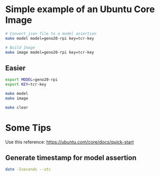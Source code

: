 # Simple example of an Ubuntu Core Image

```sh
# Convert json file to a model assertion
make model model=geno20-rpi key=tcr-key

# Build Image
make image model=geno20-rpi key=tcr-key
```

## Easier
```sh
export MODEL=geno20-rpi
export KEY=tcr-key

make model
make image

make clear
```

# Some Tips

Use this reference: https://ubuntu.com/core/docs/quick-start

## Generate timestamp for model assertion
```sh
date -Iseconds --utc
```

